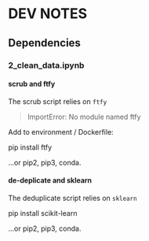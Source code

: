 # DEV NOTES



## Dependencies

### 2_clean_data.ipynb

#### scrub and ftfy

The scrub script relies on `ftfy`

> ImportError: No module named ftfy

Add to environment / Dockerfile:

  pip install ftfy
  
...or pip2, pip3, conda.

#### de-deplicate and sklearn

The deduplicate script relies on `sklearn`

  pip install scikit-learn

...or pip2, pip3, conda.

